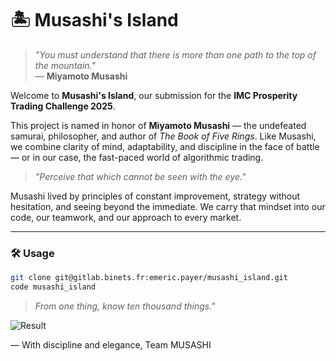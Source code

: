 # 🏝️ Musashi's Island

> *"You must understand that there is more than one path to the top of the mountain."*  
> — **Miyamoto Musashi**

Welcome to **Musashi's Island**, our submission for the **IMC Prosperity Trading Challenge 2025**.

This project is named in honor of **Miyamoto Musashi** — the undefeated samurai, philosopher, and author of *The Book of Five Rings*. Like Musashi, we combine clarity of mind, adaptability, and discipline in the face of battle — or in our case, the fast-paced world of algorithmic trading.

> *"Perceive that which cannot be seen with the eye."*

Musashi lived by principles of constant improvement, strategy without hesitation, and seeing beyond the immediate. We carry that mindset into our code, our teamwork, and our approach to every market.

---

### 🛠️ Usage

```bash
git clone git@gitlab.binets.fr:emeric.payer/musashi_island.git
code musashi_island
```

> *From one thing, know ten thousand things."*  

![Result](result.png)

— With discipline and elegance,
Team MUSASHI

